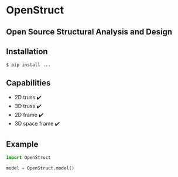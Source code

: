 # OpenStruct

## Open Source Structural Analysis and Design

## Installation
```
$ pip install ...
```

## Capabilities

* 2D truss :heavy_check_mark:
* 3D truss :heavy_check_mark:
* 2D frame :heavy_check_mark:
* 3D space frame :heavy_check_mark:

## Example
```python
import OpenStruct

model = OpenStruct.model()


```